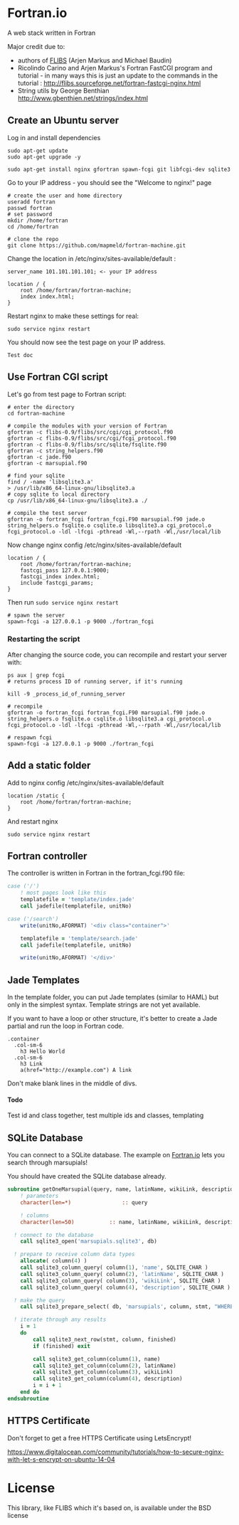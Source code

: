 # Fortran.io

A web stack written in Fortran

Major credit due to:

- authors of <a href="http://fortranwiki.org/fortran/show/FLIBS">FLIBS</a> (Arjen Markus and Michael Baudin)
- Ricolindo Carino and Arjen Markus's Fortran FastCGI program and tutorial - in many ways this is just an update to the commands in the tutorial :  http://flibs.sourceforge.net/fortran-fastcgi-nginx.html
- String utils by George Benthian http://www.gbenthien.net/strings/index.html


## Create an Ubuntu server

Log in and install dependencies

```
sudo apt-get update
sudo apt-get upgrade -y

sudo apt-get install nginx gfortran spawn-fcgi git libfcgi-dev sqlite3
```

Go to your IP address - you should see the "Welcome to nginx!" page

```
# create the user and home directory
useradd fortran
passwd fortran
# set password
mkdir /home/fortran
cd /home/fortran

# clone the repo
git clone https://github.com/mapmeld/fortran-machine.git
```

Change the location in /etc/nginx/sites-available/default :

```
server_name 101.101.101.101; <- your IP address

location / {
	root /home/fortran/fortran-machine;
	index index.html;
}
```

Restart nginx to make these settings for real:

```
sudo service nginx restart
```

You should now see the test page on your IP address.

```
Test doc
```

## Use Fortran CGI script

Let's go from test page to Fortran script:

```
# enter the directory
cd fortran-machine

# compile the modules with your version of Fortran
gfortran -c flibs-0.9/flibs/src/cgi/cgi_protocol.f90
gfortran -c flibs-0.9/flibs/src/cgi/fcgi_protocol.f90
gfortran -c flibs-0.9/flibs/src/sqlite/fsqlite.f90
gfortran -c string_helpers.f90
gfortran -c jade.f90
gfortran -c marsupial.f90

# find your sqlite
find / -name 'libsqlite3.a'
> /usr/lib/x86_64-linux-gnu/libsqlite3.a
# copy sqlite to local directory
cp /usr/lib/x86_64-linux-gnu/libsqlite3.a ./

# compile the test server
gfortran -o fortran_fcgi fortran_fcgi.F90 marsupial.f90 jade.o string_helpers.o fsqlite.o csqlite.o libsqlite3.a cgi_protocol.o fcgi_protocol.o -ldl -lfcgi -pthread -Wl,--rpath -Wl,/usr/local/lib
```

Now change nginx config /etc/nginx/sites-available/default

```
location / {
	root /home/fortran/fortran-machine;
	fastcgi_pass 127.0.0.1:9000;
	fastcgi_index index.html;
	include fastcgi_params;
}
```

Then run ```sudo service nginx restart```

```
# spawn the server
spawn-fcgi -a 127.0.0.1 -p 9000 ./fortran_fcgi
```

### Restarting the script

After changing the source code, you can recompile and restart your server with:

```
ps aux | grep fcgi
# returns process ID of running server, if it's running

kill -9 _process_id_of_running_server

# recompile
gfortran -o fortran_fcgi fortran_fcgi.F90 marsupial.f90 jade.o string_helpers.o fsqlite.o csqlite.o libsqlite3.a cgi_protocol.o fcgi_protocol.o -ldl -lfcgi -pthread -Wl,--rpath -Wl,/usr/local/lib

# respawn fcgi
spawn-fcgi -a 127.0.0.1 -p 9000 ./fortran_fcgi
```

## Add a static folder

Add to nginx config /etc/nginx/sites-available/default

```
location /static {
    root /home/fortran/fortran-machine;
}
```

And restart nginx

```
sudo service nginx restart
```

## Fortran controller

The controller is written in Fortran in the fortran_fcgi.f90 file:

```fortran
case ('/')
	! most pages look like this
	templatefile = 'template/index.jade'
	call jadefile(templatefile, unitNo)

case ('/search')
	write(unitNo,AFORMAT) '<div class="container">'

	templatefile = 'template/search.jade'
	call jadefile(templatefile, unitNo)

	write(unitNo,AFORMAT) '</div>'
```

## Jade Templates

In the template folder, you can put Jade templates (similar to HAML) but only in the simplest
syntax. Template strings are not yet available.

If you want to have a loop or other structure, it's better to create a Jade partial and run the loop in Fortran code.

```jade
.container
  .col-sm-6
    h3 Hello World
  .col-sm-6
    h3 Link
    a(href="http://example.com") A link
```

Don't make blank lines in the middle of divs.

#### Todo

Test id and class together, test multiple ids and classes, templating

## SQLite Database

You can connect to a SQLite database. The example on <a href="https://fortran.io">Fortran.io</a>
lets you search through marsupials!

You should have created the SQLite database already.

```fortran
subroutine getOneMarsupial(query, name, latinName, wikiLink, description)
	! parameters
	character(len=*)		        :: query

	! columns
	character(len=50)			:: name, latinName, wikiLink, description

  ! connect to the database
	call sqlite3_open('marsupials.sqlite3', db)

  ! prepare to receive column data types
	allocate( column(4) )
	call sqlite3_column_query( column(1), 'name', SQLITE_CHAR )
	call sqlite3_column_query( column(2), 'latinName', SQLITE_CHAR )
	call sqlite3_column_query( column(3), 'wikiLink', SQLITE_CHAR )
	call sqlite3_column_query( column(4), 'description', SQLITE_CHAR )

  ! make the query
	call sqlite3_prepare_select( db, 'marsupials', column, stmt, "WHERE name = '" // trim(query) // "' LIMIT 4")

  ! iterate through any results
	i = 1
	do
		call sqlite3_next_row(stmt, column, finished)
		if (finished) exit

		call sqlite3_get_column(column(1), name)
		call sqlite3_get_column(column(2), latinName)
		call sqlite3_get_column(column(3), wikiLink)
		call sqlite3_get_column(column(4), description)
		i = i + 1
	end do
endsubroutine
```

## HTTPS Certificate

Don't forget to get a free HTTPS Certificate using LetsEncrypt!

https://www.digitalocean.com/community/tutorials/how-to-secure-nginx-with-let-s-encrypt-on-ubuntu-14-04

# License

This library, like FLIBS which it's based on, is available under the BSD license
